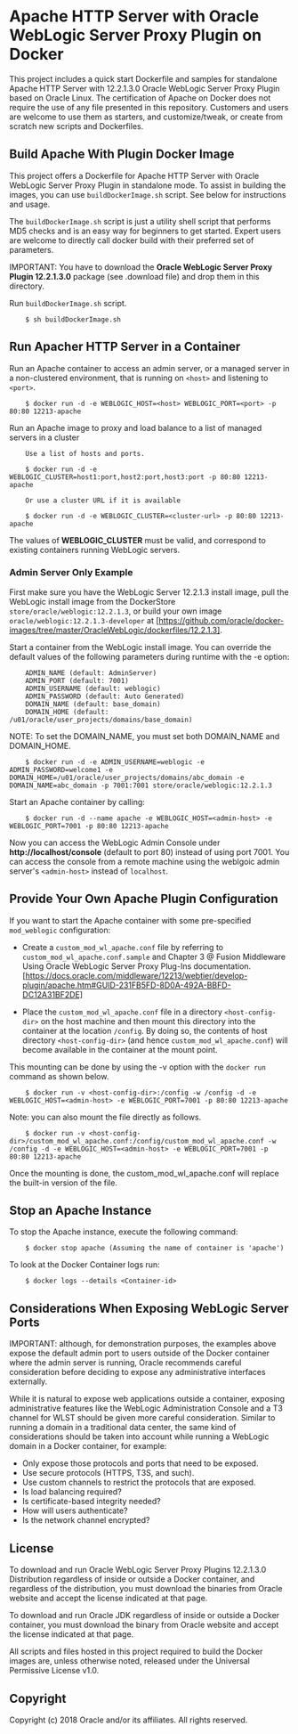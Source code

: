 Apache HTTP Server with Oracle WebLogic Server Proxy Plugin on Docker
===============
This project includes a quick start Dockerfile and samples for standalone Apache HTTP Server with 12.2.1.3.0 Oracle WebLogic Server Proxy Plugin based on Oracle Linux. The certification of Apache on Docker does not require the use of any file presented in this repository. Customers and users are welcome to use them as starters, and customize/tweak, or create from scratch new scripts and Dockerfiles.

## Build Apache With Plugin Docker Image

This project offers a Dockerfile for Apache HTTP Server with Oracle WebLogic Server Proxy Plugin in standalone mode. To assist in building the images, you can use `buildDockerImage.sh` script. See below for instructions and usage.

The `buildDockerImage.sh` script is just a utility shell script that performs MD5 checks and is an easy way for beginners to get started. Expert users are welcome to directly call docker build with their preferred set of parameters.

IMPORTANT: You have to download the **Oracle WebLogic Server Proxy Plugin 12.2.1.3.0** package (see .download file) and drop them in this directory.

Run `buildDockerImage.sh` script.

        $ sh buildDockerImage.sh 

## Run Apacher HTTP Server in a Container 

Run an Apache container to access an admin server, or a managed server in a non-clustered environment, that is running on `<host>` and listening to `<port>`.

        $ docker run -d -e WEBLOGIC_HOST=<host> WEBLOGIC_PORT=<port> -p 80:80 12213-apache

Run an Apache image to proxy and load balance to a list of managed servers in a cluster
     
        Use a list of hosts and ports.

        $ docker run -d -e WEBLOGIC_CLUSTER=host1:port,host2:port,host3:port -p 80:80 12213-apache

        Or use a cluster URL if it is available

        $ docker run -d -e WEBLOGIC_CLUSTER=<cluster-url> -p 80:80 12213-apache

The values of **WEBLOGIC_CLUSTER** must be valid, and correspond to existing containers running WebLogic servers.

### Admin Server Only Example

First make sure you have the WebLogic Server 12.2.1.3 install image, pull the WebLogic install image from the DockerStore `store/oracle/weblogic:12.2.1.3`, or build your own image `oracle/weblogic:12.2.1.3-developer` at [https://github.com/oracle/docker-images/tree/master/OracleWebLogic/dockerfiles/12.2.1.3].

Start a container from the WebLogic install image. You can override the default values of the following parameters during runtime with the -e option:

        ADMIN_NAME (default: AdminServer)
        ADMIN_PORT (default: 7001)
        ADMIN_USERNAME (default: weblogic)
        ADMIN_PASSWORD (default: Auto Generated)
        DOMAIN_NAME (default: base_domain)
        DOMAIN_HOME (default: /u01/oracle/user_projects/domains/base_domain)

NOTE: To set the DOMAIN_NAME, you must set both DOMAIN_NAME and DOMAIN_HOME.

        $ docker run -d -e ADMIN_USERNAME=weblogic -e ADMIN_PASSWORD=welcome1 -e DOMAIN_HOME=/u01/oracle/user_projects/domains/abc_domain -e DOMAIN_NAME=abc_domain -p 7001:7001 store/oracle/weblogic:12.2.1.3

Start an Apache container by calling:

        $ docker run -d --name apache -e WEBLOGIC_HOST=<admin-host> -e WEBLOGIC_PORT=7001 -p 80:80 12213-apache

Now you can access the WebLogic Admin Console under **http://localhost/console** (default to port 80) instead of using port 7001. You can access the console from a remote machine using the weblgoic admin server's `<admin-host>` instead of `localhost`.

## Provide Your Own Apache Plugin Configuration
If you want to start the Apache container with some pre-specified `mod_weblogic` configuration:

* Create a `custom_mod_wl_apache.conf` file by referring to `custom_mod_wl_apache.conf.sample` and Chapter 3 @ Fusion Middleware Using Oracle WebLogic Server Proxy Plug-Ins documentation. [https://docs.oracle.com/middleware/12213/webtier/develop-plugin/apache.htm#GUID-231FB5FD-8D0A-492A-BBFD-DC12A31BF2DE]

* Place the `custom_mod_wl_apache.conf` file in a directory `<host-config-dir>` on the host machine and then mount this directory into the container at the location `/config`. By doing so, the contents of host directory `<host-config-dir>` (and hence `custom_mod_wl_apache.conf`) will become available in the container at the mount point.

This mounting can be done by using the -v option with the `docker run` command as shown below. 

        $ docker run -v <host-config-dir>:/config -w /config -d -e WEBLOGIC_HOST=<admin-host> -e WEBLOGIC_PORT=7001 -p 80:80 12213-apache

Note: you can also mount the file directly as follows.

        $ docker run -v <host-config-dir>/custom_mod_wl_apache.conf:/config/custom_mod_wl_apache.conf -w /config -d -e WEBLOGIC_HOST=<admin-host> -e WEBLOGIC_PORT=7001 -p 80:80 12213-apache

Once the mounting is done, the custom_mod_wl_apache.conf will replace the built-in version of the file.

## Stop an Apache Instance

To stop the Apache instance, execute the following command:

        $ docker stop apache (Assuming the name of container is 'apache')

To look at the Docker Container logs run:

        $ docker logs --details <Container-id>

## Considerations When Exposing WebLogic Server Ports
IMPORTANT: although, for demonstration purposes, the examples above expose the default admin port to users outside of the Docker container where the admin server is running, Oracle recommends careful consideration before deciding to expose any administrative interfaces externally.

While it is natural to expose web applications outside a container, exposing administrative features like the WebLogic Administration Console and a T3 channel for WLST should be given more careful consideration. Similar to running a domain in a traditional data center, the same kind of considerations should be taken into account while running a WebLogic domain in a Docker container, for example:

* Only expose those protocols and ports that need to be exposed.
* Use secure protocols (HTTPS, T3S, and such).
* Use custom channels to restrict the protocols that are exposed.
* Is load balancing required?
* Is certificate-based integrity needed?
* How will users authenticate?
* Is the network channel encrypted?

## License
To download and run Oracle WebLogic Server Proxy Plugins 12.2.1.3.0 Distribution regardless of inside or outside a Docker container, and regardless of the distribution, you must download the binaries from Oracle website and accept the license indicated at that page.

To download and run Oracle JDK regardless of inside or outside a Docker container, you must download the binary from Oracle website and accept the license indicated at that page.

All scripts and files hosted in this project required to build the Docker images are, unless otherwise noted, released under the Universal Permissive License v1.0.

## Copyright
Copyright (c) 2018 Oracle and/or its affiliates. All rights reserved.


